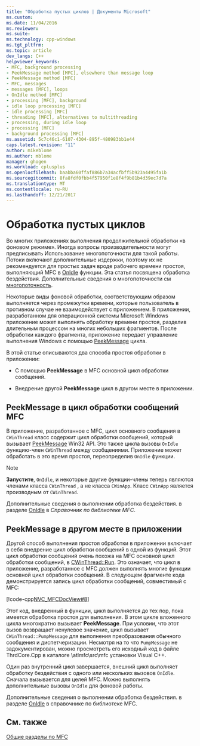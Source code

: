 ```yaml
---
title: "Обработка пустых циклов | Документы Microsoft"
ms.custom: 
ms.date: 11/04/2016
ms.reviewer: 
ms.suite: 
ms.technology: cpp-windows
ms.tgt_pltfrm: 
ms.topic: article
dev_langs: C++
helpviewer_keywords:
- MFC, background processing
- PeekMessage method [MFC], elsewhere than message loop
- PeekMessage method [MFC]
- MFC, messages
- messages [MFC], loops
- OnIdle method [MFC]
- processing [MFC], background
- idle loop processing [MFC]
- idle processing [MFC]
- threading [MFC], alternatives to multithreading
- processing, during idle loop
- processing [MFC]
- background processing [MFC]
ms.assetid: 5c7c46c1-6107-4304-895f-480983bb1e44
caps.latest.revision: "11"
author: mikeblome
ms.author: mblome
manager: ghogen
ms.workload: cplusplus
ms.openlocfilehash: baabba60ffaf886b7a34acfbff5b923a4495fa1b
ms.sourcegitcommit: 8fa8fdf0fbb4f57950f1e8f4f9b81b4d39ec7d7a
ms.translationtype: MT
ms.contentlocale: ru-RU
ms.lasthandoff: 12/21/2017
---
```

# <a name="idle-loop-processing"></a>Обработка пустых циклов
Во многих приложениях выполнения продолжительной обработки «в фоновом режиме». Иногда вопросы производительности могут предписывать Использование многопоточности для такой работы. Потоки включают дополнительные издержки, поэтому их не рекомендуется для простых задач вроде рабочего времени простоя, выполняющий MFC в [OnIdle](../mfc/reference/cwinthread-class.md#onidle) функции. Эта статья посвящена обработка бездействия. Дополнительные сведения о многопоточности см [многопоточность](../parallel/multithreading-support-for-older-code-visual-cpp.md).  
  
 Некоторые виды фоновой обработки, соответствующим образом выполняется через промежутки времени, которые пользователь в противном случае не взаимодействует с приложением. В приложении, разработанном для операционной системы Microsoft Windows приложение может выполнять обработку времени простоя, разделив длительным процессом на многих небольших фрагментов. После обработки каждого фрагмента, приложение передает управление выполнения Windows с помощью [PeekMessage](http://msdn.microsoft.com/library/windows/desktop/ms644943) цикла.  
  
 В этой статье описываются два способа простоя обработки в приложении:  
  
-   С помощью **PeekMessage** в MFC основной цикл обработки сообщений.  
  
-   Внедрение другой **PeekMessage** цикл в другом месте в приложении.  
  
##  <a name="_core_peekmessage_in_the_mfc_message_loop"></a>PeekMessage в цикл обработки сообщений MFC  
 В приложение, разработанное с MFC, цикл основного сообщения в `CWinThread` класс содержит цикл обработки сообщений, который вызывает [PeekMessage](http://msdn.microsoft.com/library/windows/desktop/ms644943) Win32 API. Это также цикла вызовы `OnIdle` функцию-член `CWinThread` между сообщениями. Приложение может обработать в это время простоя, переопределив `OnIdle` функции.  
  
> [!NOTE]
>  **Запустите**, `OnIdle`, и некоторые другие функции-члены теперь являются членами класса `CWinThread` , а не класса `CWinApp`. Класс `CWinApp` является производным от `CWinThread`.  
  
 Дополнительные сведения о выполнении обработка бездействия. в разделе [OnIdle](../mfc/reference/cwinthread-class.md#onidle) в *Справочник по библиотеке MFC*.  
  
##  <a name="_core_peekmessage_elsewhere_in_your_application"></a>PeekMessage в другом месте в приложении  
 Другой способ выполнения простоя обработки в приложении включает в себя внедрение цикл обработки сообщений в одной из функций. Этот цикл обработки сообщений очень похожа на MFC основной цикл обработки сообщений, в [CWinThread::Run](../mfc/reference/cwinthread-class.md#run). Это означает, что цикл в приложение, разработанное с MFC должен выполнять многие функции основной цикл обработки сообщений. В следующем фрагменте кода демонстрируется запись цикл обработки сообщений, совместимый с MFC:  
  
 [!code-cpp[NVC_MFCDocView#8](../mfc/codesnippet/cpp/idle-loop-processing_1.cpp)]  
  
 Этот код, внедренный в функции, цикл выполняется до тех пор, пока имеется обработка простоя для выполнения. В этом цикле вложенного цикла многократно вызывает **PeekMessage**. При условии, что этот вызов возвращает ненулевое значение, цикл вызывает `CWinThread::PumpMessage` для выполнения преобразования обычного сообщения и диспетчеризации. Несмотря на то что `PumpMessage` не задокументирован, можно просмотреть его исходный код в файле ThrdCore.Cpp в каталоге \atlmfc\src\mfc установки Visual C++.  
  
 Один раз внутренний цикл завершается, внешний цикл выполняет обработку бездействия с одного или нескольких вызовов `OnIdle`. Сначала вызывается для целей MFC. Можно выполнять дополнительные вызовы `OnIdle` для фоновой работы.  
  
 Дополнительные сведения о выполнении обработка бездействия. в разделе [OnIdle](../mfc/reference/cwinthread-class.md#onidle) в справочнике по библиотеке MFC.  
  
## <a name="see-also"></a>См. также  
 [Общие разделы по MFC](../mfc/general-mfc-topics.md)

